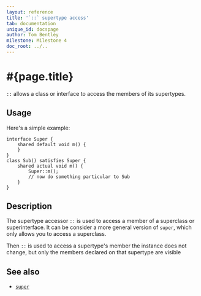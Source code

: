 ```yaml
---
layout: reference
title: '`::` supertype access'
tab: documentation
unique_id: docspage
author: Tom Bentley
milestone: Milestone 4
doc_root: ../..
---
```


# #{page.title}

`::` allows a class or interface to access the members of its supertypes.


## Usage 

Here's a simple example:
  
    interface Super {
        shared default void m() {
        }
    }
    class Sub() satisfies Super {
        shared actual void m() {
            Super::m();
            // now do something particular to Sub
        }
    }


## Description

The supertype accessor `::` is used to access a member of a superclass or 
superinterface. It can be consider a more general version of `super`, which 
only allows you to access a superclass. 

Then `::` is used to access a supertype's member the instance does not change, 
but only the members declared on that supertype are visible

## See also

* [`super`](../super)
